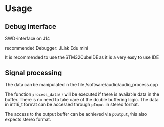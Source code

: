 # Usage

## Debug Interface

SWD-interface on J14

recommended Debugger: JLink Edu mini

It is recommended to use the STM32CubeIDE as it is a very easy to use IDE

## Signal processing

The data can be manipulated in the file /software/audio/audio_process.cpp

The function `process_data()` will be executed if there is available data in the buffer. There is no need to
take care of the double buffering logic. The data in int16_t format can be accessed
through `pInput` in stereo format.

The access to the output buffer can be achieved via `pOutput`, this also expects stereo format.
